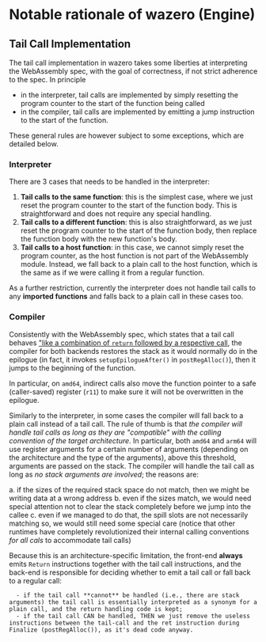 # Notable rationale of wazero (Engine)

## Tail Call Implementation

The tail call implementation in wazero takes some liberties at interpreting the WebAssembly spec, with the goal of correctness, if not strict adherence to the spec. In principle

- in the interpreter, tail calls are implemented by simply resetting the program counter to the start of the function being called
- in the compiler, tail calls are implemented by emitting a jump instruction to the start of the function.

These general rules are however subject to some exceptions, which are detailed below.

### Interpreter

There are 3 cases that needs to be handled in the interpreter:

1. **Tail calls to the same function**: this is the simplest case, where we just reset the program counter to the start of the function body. This is straightforward and does not require any special handling.
2. **Tail calls to a different function**: this is also straightforward, as we just reset the program counter to the start of the function body, then replace the function body with the new function's body. 
3. **Tail calls to a host function**: in this case, we cannot simply reset the program counter, as the host function is not part of the WebAssembly module. Instead, we fall back to a plain call to the host function, which is the same as if we were calling it from a regular function.

As a further restriction, currently the interpreter does not handle tail calls to any **imported functions** and falls back to a plain call in these cases too.

### Compiler 

Consistently with the WebAssembly spec, which states that a tail call behaves ["like a combination of `return` followed by a respective call](https://github.com/WebAssembly/tail-call/blob/main/proposals/tail-call/Overview.md#execution), 
the compiler for both backends restores the stack as it would normally do in the epilogue (in fact, it invokes `setupEpilogueAfter()` in `postRegAlloc()`), then it jumps to the beginning of the function. 

In particular, on `amd64`, indirect calls also move the function pointer to a safe (caller-saved) register (`r11`) to make sure it will not be overwritten in the epilogue.

Similarly to the interpreter, in some cases the compiler will fall back to a plain call instead of a tail call. The rule of thumb is that _the compiler will handle tail calls as long as they are "compatible" with the calling convention of the target architecture_. In particular, both `amd64` and `arm64` will use register arguments for a certain number of arguments (depending on the architecture and the type of the arguments), above this threshold, arguments are passed on the stack. The compiler will handle the tail call as long as _no stack arguments are involved_; the reasons are:

  a. if the sizes of the required stack space do not match, then we might be writing data at a wrong address
  b. even if the sizes match, we would need special attention not to clear the stack completely before we jump into the callee
  c. even if we managed to do that, the spill slots are not necessarily matching so, we would still need some special care (notice that other runtimes have completely revolutionized their internal calling conventions _for all cals_ to accommodate tail calls)

Because this is an architecture-specific limitation, the front-end **always** emits `Return` instructions together with the tail call instructions, and the back-end is responsible for deciding whether to emit a tail call or fall back to a regular call:
      
      - if the tail call **cannot** be handled (i.e., there are stack arguments) the tail call is essentially interpreted as a synonym for a plain call, and the return handling code is kept; 
      - if the tail call CAN be handled, THEN we just remove the useless instructions between the tail-call and the ret instruction during Finalize (postRegAlloc()), as it's dead code anyway.

